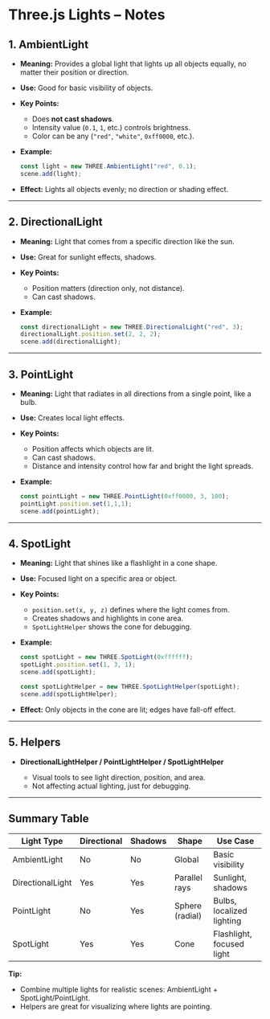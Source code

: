 # Three.js Lights – Notes

## 1. AmbientLight

* **Meaning:** Provides a global light that lights up all objects equally, no matter their position or direction.
* **Use:** Good for basic visibility of objects.
* **Key Points:**

  * Does **not cast shadows**.
  * Intensity value (`0.1`, `1`, etc.) controls brightness.
  * Color can be any (`"red"`, `"white"`, `0xff0000`, etc.).
* **Example:**

  ```js
  const light = new THREE.AmbientLight("red", 0.1);
  scene.add(light);
  ```
* **Effect:** Lights all objects evenly; no direction or shading effect.

---

## 2. DirectionalLight

* **Meaning:** Light that comes from a specific direction like the sun.
* **Use:** Great for sunlight effects, shadows.
* **Key Points:**

  * Position matters (direction only, not distance).
  * Can cast shadows.
* **Example:**

  ```js
  const directionalLight = new THREE.DirectionalLight("red", 3);
  directionalLight.position.set(2, 2, 2);
  scene.add(directionalLight);
  ```

---

## 3. PointLight

* **Meaning:** Light that radiates in all directions from a single point, like a bulb.
* **Use:** Creates local light effects.
* **Key Points:**

  * Position affects which objects are lit.
  * Can cast shadows.
  * Distance and intensity control how far and bright the light spreads.
* **Example:**

  ```js
  const pointLight = new THREE.PointLight(0xff0000, 3, 100);
  pointLight.position.set(1,1,1);
  scene.add(pointLight);
  ```

---

## 4. SpotLight

* **Meaning:** Light that shines like a flashlight in a cone shape.
* **Use:** Focused light on a specific area or object.
* **Key Points:**

  * `position.set(x, y, z)` defines where the light comes from.
  * Creates shadows and highlights in cone area.
  * `SpotLightHelper` shows the cone for debugging.
* **Example:**

  ```js
  const spotLight = new THREE.SpotLight(0xffffff);
  spotLight.position.set(1, 3, 1);
  scene.add(spotLight);

  const spotLightHelper = new THREE.SpotLightHelper(spotLight);
  scene.add(spotLightHelper);
  ```
* **Effect:** Only objects in the cone are lit; edges have fall-off effect.

---

## 5. Helpers

* **DirectionalLightHelper / PointLightHelper / SpotLightHelper**

  * Visual tools to see light direction, position, and area.
  * Not affecting actual lighting, just for debugging.

---

## Summary Table

| Light Type       | Directional | Shadows | Shape           | Use Case                  |
| ---------------- | ----------- | ------- | --------------- | ------------------------- |
| AmbientLight     | No          | No      | Global          | Basic visibility          |
| DirectionalLight | Yes         | Yes     | Parallel rays   | Sunlight, shadows         |
| PointLight       | No          | Yes     | Sphere (radial) | Bulbs, localized lighting |
| SpotLight        | Yes         | Yes     | Cone            | Flashlight, focused light |

**Tip:**

* Combine multiple lights for realistic scenes: AmbientLight + SpotLight/PointLight.
* Helpers are great for visualizing where lights are pointing.
